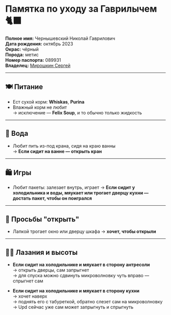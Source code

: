 # Памятка по уходу за Гаврилычем 🐈‍⬛

**Полное имя:** Чернышевский Николай Гаврилович  
**Дата рождения:** октябрь 2023  
**Окрас:** чёрный  
**Порода:** метис  
**Номер паспорта:** 089931  
**Владелец:** [Мирошкин Сергей](https://github.com/sergeymiroshkin)

---

## 🍽 Питание
- Ест сухой корм: **Whiskas**, **Purina**
- Влажный корм не любит  
  → исключение — **Felix Soup**, и то обычно только жидкость

---

## 🚰 Вода
- Любит пить из-под крана, сидя на краю ванны  
  → **Если сидит на ванне — открыть кран**

---

## 🛍 Игры
- Любит пакеты: залезает внутрь, играет
  → **Если сидит у холодильника и воды, мяукает или трогает дверцу кухни — достать пакет, чтобы он поигрался**

---

## 🚪 Просьбы "открыть"
- Лапкой трогает окно или дверцу шкафа → **хочет, чтобы открыли**

---

## 🧗‍♂️ Лазания и высоты
- **Если сидит на холодильнике и мяукает в сторону антресоли**  
  → открыть дверцы, сам запрыгнет  
  → для спуска можно сдвинуть микроволновку чуть вправо — спрыгнет сам

- **Если сидит на холодильнике и мяукает в сторону кухни**  
  → хочет наверх  
  → поднять его с табуреткой, обратно слезет сам на микроволновку
  → Upd сейчас уже сам может запрыгнуть и спрыгнуть

